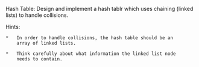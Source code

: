 Hash Table: Design and implement a hash tablr which uses chaining
(linked lists) to handle collisions.

Hints:

    *   In order to handle collisions, the hash table should be an
        array of linked lists.

    *   Think carefully about what information the linked list node
        needs to contain.
